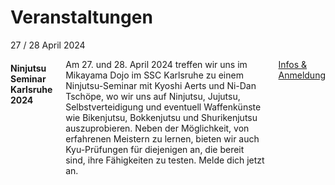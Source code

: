 
# Veranstaltungen

<div class="row event">
  <div class="three columns">
    <div class="event-date">
      <span class="event-date-day">27 / 28</span>
      <span class="event-date-month">April</span>
      <span class="event-date-year">2024</span>
    </div>
  </div>
  <div class="nine columns">
    <h4 class="event-heading autolink" id="seminar-2024">Ninjutsu Seminar Karlsruhe 2024</h4>
    <p class="event-description">
      Am 27. und 28. April 2024 treffen wir uns im Mikayama Dojo im SSC Karlsruhe 
      zu einem Ninjutsu-Seminar mit Kyoshi Aerts und Ni-Dan Tschöpe, wo wir uns 
      auf Ninjutsu, Jujutsu, Selbstverteidigung und eventuell Waffenkünste wie 
      Bikenjutsu, Bokkenjutsu und Shurikenjutsu auszuprobieren. Neben der 
      Möglichkeit, von erfahrenen Meistern zu lernen, bieten wir auch 
      Kyu-Prüfungen für diejenigen an, die bereit sind, ihre Fähigkeiten 
      zu testen. Melde dich jetzt an.
    </p>
    <p class="event-description">
      <a class="button button-primary" href="https://www.genbukanmikayama.de/intern.html#seminar-2024">Infos & Anmeldung</a>
  </div>
</div>